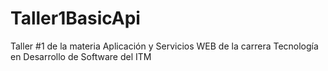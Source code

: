 # Taller1BasicApi
Taller #1 de la materia Aplicación y Servicios WEB de la carrera Tecnología en Desarrollo de Software del ITM
